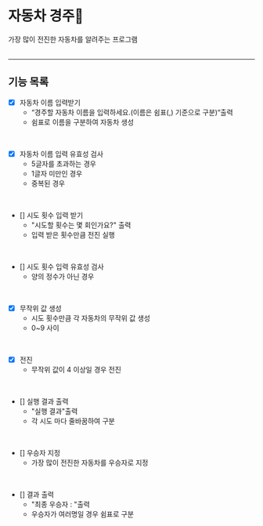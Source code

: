 # 자동차 경주🚗
가장 많이 전진한 자동차를 알려주는 프로그램
<br>
<br>

---
## 기능 목록
- [x] 자동차 이름 입력받기
  - “경주할 자동차 이름을 입력하세요.(이름은 쉼표(,) 기준으로 구분)“출력
  - 쉼표로 이름을 구분하여 자동차 생성
<br>

- [x] 자동차 이름 입력 유효성 검사
  - 5글자를 초과하는 경우
  - 1글자 미만인 경우
  - 중복된 경우
<br>

- [] 시도 횟수 입력 받기
  -  "시도할 횟수는 몇 회인가요?" 출력
  -  입력 받은 횟수만큼 전진 실행
<br>

- [] 시도 횟수 입력 유효성 검사
  - 양의 정수가 아닌 경우
<br>

- [x] 무작위 값 생성
  - 시도 횟수만큼 각 자동차의 무작위 값 생성
  - 0~9 사이
<br>

- [x] 전진
  - 무작위 값이 4 이상일 경우 전진
<br>

- [] 실행 결과 출력
  - "실행 결과"출력
  - 각 시도 마다 줄바꿈하여 구분
<br>

- [] 우승자 지정
  - 가장 많이 전진한 자동차를 우승자로 지정
<br>

- [] 결과 출력
  - "최종 우승자 : "출력
  - 우승자가 여러명일 경우 쉼표로 구분
